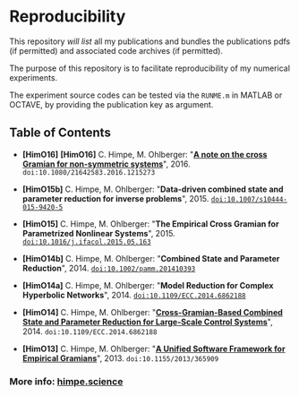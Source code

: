 # Reproducibility

This repository _will list_ all my publications and bundles the publications pdfs (if permitted) and associated code archives (if permitted).

The purpose of this repository is to facilitate reproducibility of my numerical experiments.

The experiment source codes can be tested via the `RUNME.m` in MATLAB or OCTAVE, by providing the publication key as argument.

## Table of Contents

* **[HimO16]** **[HimO16]** C. Himpe, M. Ohlberger: "[**A note on the cross Gramian for non-symmetric systems**](HimO16.pdf)", 2016. `doi:10.1080/21642583.2016.1215273`
* **[HimO15b]** C. Himpe, M. Ohlberger: "**Data-driven combined state and parameter reduction for inverse problems**", 2015. [`doi:10.1007/s10444-015-9420-5`](https://doi.org/10.1007/s10444-015-9420-5)

* **[HimO15]** C. Himpe, M. Ohlberger: "**The Empirical Cross Gramian for Parametrized Nonlinear Systems**", 2015. [`doi:10.1016/j.ifacol.2015.05.163`](https://doi.org/10.1016/j.ifacol.2015.05.163)
* **[HimO14b]** C. Himpe, M. Ohlberger: "**Combined State and Parameter Reduction**", 2014. [`doi:10.1002/pamm.201410393`](https://doi.org/10.1002/pamm.201410393)
* **[HimO14a]** C. Himpe, M. Ohlberger: "**Model Reduction for Complex Hyperbolic Networks**", 2014. [`doi:10.1109/ECC.2014.6862188`](https://doi.org/10.1109/ECC.2014.6862188)
* **[HimO14]** C. Himpe, M. Ohlberger: "[**Cross-Gramian-Based Combined State and Parameter Reduction for Large-Scale Control Systems**](HimO14.pdf)", 2014. `doi:10.1109/ECC.2014.6862188`
* **[HimO13]** C. Himpe, M. Ohlberger: "[**A Unified Software Framework for Empirical Gramians**](HimO13.pdf)", 2013. `doi:10.1155/2013/365909`	

### More info: [himpe.science](https://himpe.science)
